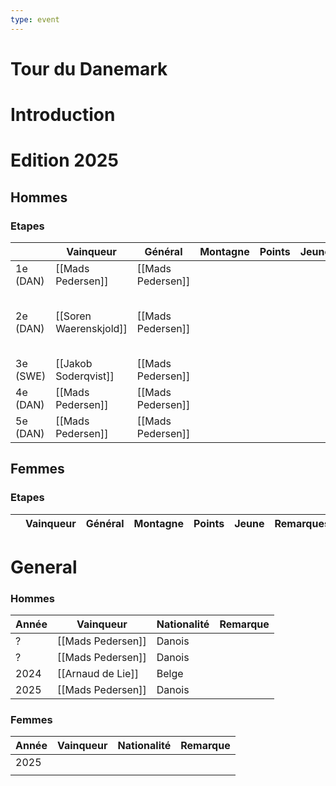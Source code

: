 ```yaml
---
type: event
---
```

# Tour du Danemark

# Introduction

# Edition 2025

## Hommes

### Etapes 

|          | Vainqueur              | Général           | Montagne | Points | Jeune | Remarques                                                    |
| -------- | ---------------------- | ----------------- | -------- | ------ | ----- | ------------------------------------------------------------ |
| 1e (DAN) | [[Mads Pedersen]]      | [[Mads Pedersen]] |          |        |       | 9e - [[Victor Vercouillie]]                                  |
| 2e (DAN) | [[Soren Waerenskjold]] | [[Mads Pedersen]] |          |        |       | 2e - [[Steffen De Schuyteneer]]<br>4e - [[Jasper Philipsen]] |
| 3e (SWE) | [[Jakob Soderqvist]]   | [[Mads Pedersen]] |          |        |       | 2e - [[Alec Segaert]]                                        |
| 4e (DAN) | [[Mads Pedersen]]      | [[Mads Pedersen]] |          |        |       |                                                              |
| 5e (DAN) | [[Mads Pedersen]]      | [[Mads Pedersen]] |          |        |       | 7e - [[Milan Menten]]                                        |
## Femmes

### Etapes

|     | Vainqueur | Général | Montagne | Points | Jeune | Remarques |
| --- | --------- | ------- | -------- | ------ | ----- | --------- |

# General

### Hommes


| Année | Vainqueur         | Nationalité | Remarque |
| ----- | ----------------- | ----------- | -------- |
| ?     | [[Mads Pedersen]] | Danois      |          |
| ?     | [[Mads Pedersen]] | Danois      |          |
| 2024  | [[Arnaud de Lie]] | Belge       |          |
| 2025  | [[Mads Pedersen]] | Danois      |          |
### Femmes

| Année | Vainqueur | Nationalité | Remarque |
| ----- | --------- | ----------- | -------- |
| 2025  |           |             |          |
|       |           |             |          |
